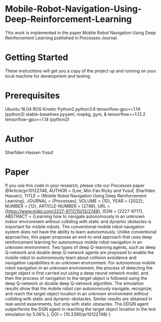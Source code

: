 # Mobile-Robot-Navigation-Using-Deep-Reinforcement-Learning
This work is implemented in the paper Mobile Robot Navigation Using Deep Reinforcement Learning published in Processes Journal. 
# Getting Started
These instructions will get you a copy of the project up and running on your local machine for development and testing.
# Prerequisites
Ubuntu 16.04
ROS Kinetic
Python2
python3.6
tensorflow-gpu==1.14 (python3)
stable-baselines
pyyaml, rospkg, gym, & tensorflow==1.13.2
tensorflow-gpu==1.14 (python2)
# Author 
Sharfiden Hassen Yusuf
# Paper
If you use this code in your research, please cite our Processes paper
@Article{pr10122748,
AUTHOR = {Lee, Min-Fan Ricky and Yusuf, Sharfiden Hassen},
TITLE = {Mobile Robot Navigation Using Deep Reinforcement Learning},
JOURNAL = {Processes},
VOLUME = {10},
YEAR = {2022},
NUMBER = {12},
ARTICLE-NUMBER = {2748},
URL = {https://www.mdpi.com/2227-9717/10/12/2748},
ISSN = {2227-9717},
ABSTRACT = {Learning how to navigate autonomously in an unknown indoor environment without colliding with static and dynamic obstacles is important for mobile robots. The conventional mobile robot navigation system does not have the ability to learn autonomously. Unlike conventional approaches, this paper proposes an end-to-end approach that uses deep reinforcement learning for autonomous mobile robot navigation in an unknown environment. Two types of deep Q-learning agents, such as deep Q-network and double deep Q-network agents are proposed to enable the mobile robot to autonomously learn about collision avoidance and navigation capabilities in an unknown environment. For autonomous mobile robot navigation in an unknown environment, the process of detecting the target object is first carried out using a deep neural network model, and then the process of navigation to the target object is followed using the deep Q-network or double deep Q-network algorithm. The simulation results show that the mobile robot can autonomously navigate, recognize, and reach the target object location in an unknown environment without colliding with static and dynamic obstacles. Similar results are obtained in real-world experiments, but only with static obstacles. The DDQN agent outperforms the DQN agent in reaching the target object location in the test simulation by 5.06%.},
DOI = {10.3390/pr10122748}
}



